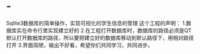 # -
Sqlite3数据库的简单操作，实现可视化的学生信息的管理
这个工程的声明：
1.数据库实在命令行里实现建立好的
2.在工程打开数据库时，数据库的路径必须是QT默认打开数据库的路径，所以要把建立好的数据库移动到默认路径下，用相对路径打开
3.界面简陋，输出不好看，希望你们共同学习，共同进步。
